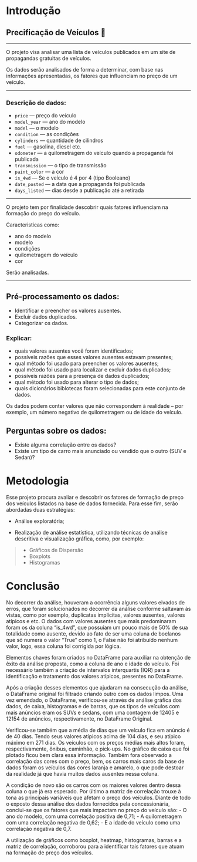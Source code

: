 # Introdução
## Precificação de Veículos 🚗

---

O projeto visa analisar uma lista de veículos publicados em um site de propagandas gratuitas de veículos. 

Os dados serão analisados de forma a determinar, com base nas informações apresentadas, os fatores que influenciam no preço de um veículo.

---

### Descrição de dados:


- `price` — preço do veículo
- `model_year` — ano do modelo
- `model` — o modelo
- `condition` — as condições
- `cylinders` — quantidade de cilindros
- `fuel` — gasolina, diesel etc.
- `odometer` — a quilometragem do veículo quando a propaganda foi publicada 
- `transmission` — o tipo de transmissão
- `paint_color` — a cor
- `is_4wd` — Se o veículo é 4 por 4 (tipo Booleano)
- `date_posted` — a data que a propaganda foi publicada
- `days_listed` — dias desde a publicação até a retirada



---


O projeto tem por finalidade descobrir quais fatores influenciam na formação do preço do veículo.

Caracteristicas como: 

- ano do modelo
- modelo
- condições
- quilometragem do veículo
- cor

Serão analisadas.

---


## Pré-processamento os dados:

* Identificar e preencher os valores ausentes.
* Excluir dados duplicados.
* Categorizar os dados.

### Explicar:

* quais valores ausentes você foram identificados;
* possíveis razões que esses valores ausentes estavam presentes;
* qual método foi usado para preencher os valores ausentes;
* qual método foi usado para localizar e excluir dados duplicados;
* possíveis razões para a presença de dados duplicados;
* qual método foi usado para alterar o tipo de dados;
* quais dicionários biblotecas foram selecionadas para este conjunto de dados.

Os dados podem conter valores que não correspondem à realidade – por exemplo, um número negativo de quilometragem ou de idade do veículo.

## Perguntas sobre os dados:

* Existe alguma correlação entre os dados?
* Existe um tipo de carro mais anunciado ou vendido que o outro (SUV e Sedan)?


# Metodologia

Esse projeto procura avaliar e descobrir os fatores de formação de preço dos veículos listados na base de dados fornecida. Para esse fim, serão abordadas duas estratégias:

- Análise exploratória;

- Realização de análise estatística, utilizando técnicas de análise descritiva e visualização gráfica, como, por exemplo:
> - Gráficos de Dispersão
> - Boxplots
> - Histogramas

# Conclusão


No decorrer da análise, houveram a ocorrência alguns valores eivados de erros, que foram solucionados no decorrer da análise conforme saltavam às vistas, como por exemplo, duplicatas implícitas, valores ausentes, valores atípicos e etc. O dados com valores ausentes que mais predominaram foram os da coluna “is_4wd”, que possuíam um pouco mais de 50% de sua totalidade como ausente, devido ao fato de ser uma coluna de boelanos que só numera o valor “True” como 1, o False não foi atribuído nenhum valor, logo, essa coluna foi corrigida por lógica. 

Elementos chaves foram criados no DataFrame para auxiliar na obtenção de êxito da análise proposta, como a coluna de ano e idade do veículo. Foi necessário também a criação de intervalos interquartis (IQR) para a identificação e tratamento dos valores atípicos, presentes no DataFrame.

Após a criação desses elementos que ajudaram na consecução da análise, o DataFrame original foi filtrado criando outro com os dados limpos. Uma vez emendado, o DataFrame, verificou-se através de análise gráfica dos dados, de caixa, histogramas e de barras, que os tipos de veículos com mais anúncios eram os SUVs e sedans, com uma contagem de 12405 e 12154 de anúncios, respectivamente, no DataFrame Original.

Verificou-se também que a média de dias que um veículo fica em anúncio é de 40 dias. Tendo seus valores atípicos acima de 104 dias, e seu atípico máximo em 271 dias.
Os veículos com os preços médias mais altos foram, respectivamente, ônibus, caminhão, e pick-ups. No gráfico de caixa que foi plotado ficou bem clara essa informação. 
Também fora observado a correlação das cores com o preço, bem, os carros mais caros da base de dados foram os veículos das cores laranja e amarelo, o que pode destoar da realidade já que havia muitos dados ausentes nessa coluna. 

A condição de novo são os carros com os maiores valores dentro dessa coluna o que já era esperado. 
Por último a matriz de correlação trouxe à tona as principais variáveis que afetam o preço dos veículos. Diante de todo o exposto dessa análise dos dados fornecidos pela concessionária, conclui-se que os fatores que mais impactam no preço do veículo são:
    - O ano do modelo, com uma correlação positiva de 0,71;
    - A quilometragem com uma correlação negativa de 0,62;
    - E a idade do veículo como uma correlação negativa de 0,7.

A utilização de gráficos como boxplot, heatmap, histogramas, barras e a matriz de correlação, corroborou para a identificar tais fatores que atuam na formação de preço dos veículos.
